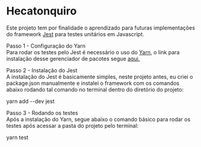# Hecatonquiro

Este projeto tem por finalidade o aprendizado para futuras implementações do framework [Jest](https://jestjs.io/) para
testes unitários em Javascript.

Passo 1 - Configuração do Yarn<br />
  Para rodar os testes pelo Jest é necessário o uso do [Yarn](https://yarnpkg.com/pt-BR/), o link para instalação
  desse gerenciador de pacotes segue [aqui.](https://yarnpkg.com/lang/en/docs/install/#debian-stable)

Passo 2 - Instalação do Jest<br />
  A instalação do Jest é basicamente simples, neste projeto antes, eu criei o package.json manualmente e
  instalei o framework com os comandos abaixo rodando tal comando no terminal dentro do diretório do projeto:

  yarn add --dev jest

Passo 3 - Rodando os testes<br />
  Após a instalação do Yarn, segue abaixo o comando básico para rodar os testes após acessar a pasta do projeto 
  pelo terminal:

  yarn test
